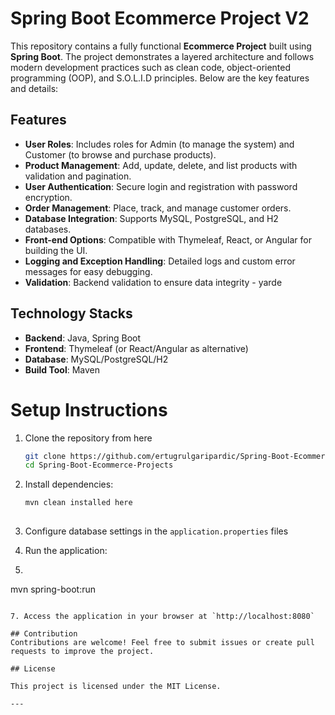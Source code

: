  # Spring Boot Ecommerce Project V2

This repository contains a fully functional **Ecommerce Project** built using **Spring Boot**. The project demonstrates a layered architecture and follows modern development practices such as clean code, object-oriented programming (OOP), and S.O.L.I.D principles. Below are the key features and details:

## Features
- **User Roles**: Includes roles for Admin (to manage the system) and Customer (to browse and purchase products).
- **Product Management**: Add, update, delete, and list products with validation and pagination.
- **User Authentication**: Secure login and registration with password encryption.
- **Order Management**: Place, track, and manage customer orders.
- **Database Integration**: Supports MySQL, PostgreSQL, and H2 databases.
- **Front-end Options**: Compatible with Thymeleaf, React, or Angular for building the UI.
- **Logging and Exception Handling**: Detailed logs and custom error messages for easy debugging.
- **Validation**: Backend validation to ensure data integrity - yarde

## Technology Stacks
- **Backend**: Java, Spring Boot
- **Frontend**: Thymeleaf (or React/Angular as alternative)
- **Database**: MySQL/PostgreSQL/H2
- **Build Tool**: Maven
  
# Setup Instructions
1. Clone the repository from here
   ```bash
   git clone https://github.com/ertugrulgaripardic/Spring-Boot-Ecommerce-Project.git
   cd Spring-Boot-Ecommerce-Projects
   ```

2. Install dependencies:
   ```bash
   mvn clean installed here
  
3. Configure database settings in the `application.properties` files

4. Run the application:

6.  ```bash
   mvn spring-boot:run
   ```

7. Access the application in your browser at `http://localhost:8080`

## Contribution
Contributions are welcome! Feel free to submit issues or create pull requests to improve the project.

## License

This project is licensed under the MIT License.

---
